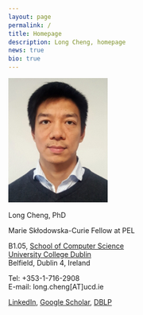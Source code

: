 ```yaml
---
layout: page
permalink: /
title: Homepage
description: Long Cheng, homepage
news: true
bio: true
---
```


<div class="row">
   <div class="column left"> 
      <img src="images/longcheng.jpg" style="width:200px" alt="longcheng"> 
   </div>
   <div class="column right">
      <p>Long Cheng, PhD</p>
      <p>Marie  Sk&#322;odowska-Curie Fellow at PEL</p>
      <p>B1.05, <a href="https://www.cs.ucd.ie/">School of Computer Science</a><br><a href="http://www.ucd.ie">University College Dublin</a><br>Belfield, Dublin 4,  Ireland</p>
      <p>Tel: +353-1-716-2908<br>
      E-mail: long.cheng[AT]ucd.ie</p>
      <p> <a href="http://ie.linkedin.com/pub/long-cheng/52/306/a5">LinkedIn</a>, <a href="https://scholar.google.de/citations?user=aI-bwLgAAAAJ&amp;hl=en">Google Scholar</a>, <a href="http://dblp.uni-trier.de/pers/hd/c/Cheng_0003:Long">DBLP</a></p>
   </div>
</div>






